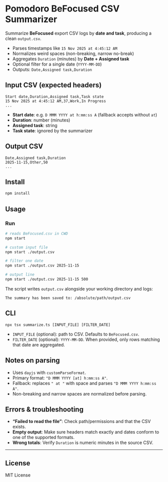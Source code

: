 # Pomodoro BeFocused CSV Summarizer

Summarize **BeFocused** export CSV logs by **date and task**, producing a clean `output.csv`.

* Parses timestamps like `15 Nov 2025 at 4:45:12 AM`
* Normalizes weird spaces (non-breaking, narrow no-break)
* Aggregates `Duration` (minutes) by **Date + Assigned task**
* Optional filter for a single date (`YYYY-MM-DD`)
* Outputs: `Date,Assigned task,Duration`

## Input CSV (expected headers)

```
Start date,Duration,Assigned task,Task state
15 Nov 2025 at 4:45:12 AM,37,Work,In Progress
...
```

* **Start date**: e.g. `D MMM YYYY at h:mm:ss A` (fallback accepts without `at`)
* **Duration**: number (minutes)
* **Assigned task**: string
* **Task state**: ignored by the summarizer

## Output CSV

```
Date,Assigned task,Duration
2025-11-15,Other,50
...
```

## Install

```bash
npm install
```

## Usage

### Run

```bash
# reads BeFocused.csv in CWD
npm start

# custom input file
npm start ./output.csv

# filter one date
npm start ./output.csv 2025-11-15

# output line
npm start ./output.csv 2025-11-15 500
```

The script writes `output.csv` alongside your working directory and logs:

```
The summary has been saved to: /absolute/path/output.csv
```

## CLI

```
npx tsx summarize.ts [INPUT_FILE] [FILTER_DATE]
```

* `INPUT_FILE` (optional): path to CSV. Defaults to `BeFocused.csv`.
* `FILTER_DATE` (optional): `YYYY-MM-DD`. When provided, only rows matching that date are aggregated.

## Notes on parsing

* Uses `dayjs` with `customParseFormat`.
* Primary format: `"D MMM YYYY [at] h:mm:ss A"`.
* Fallback: replaces `" at "` with space and parses `"D MMM YYYY h:mm:ss A"`.
* Non-breaking and narrow spaces are normalized before parsing.

## Errors & troubleshooting

* **“Failed to read the file”**: Check path/permissions and that the CSV exists.
* **Empty output**: Make sure headers match exactly and dates conform to one of the supported formats.
* **Wrong totals**: Verify `Duration` is numeric minutes in the source CSV.

---

## License

MIT License